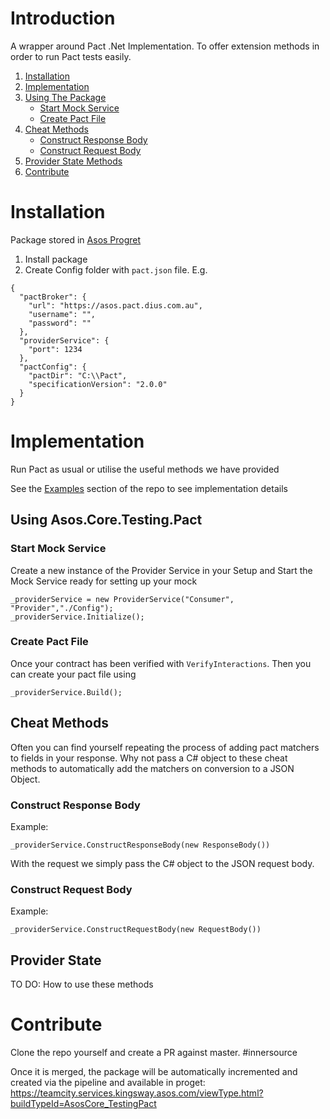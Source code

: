 # Introduction 
A wrapper around Pact .Net Implementation. To offer extension methods in order to run Pact tests easily.

1. [Installation](#Installation)
2. [Implementation](#Implementation)
3. [Using The Package](#Using-Asos.Core.Testing.Pact)
    - [Start Mock Service](#Start-Mock-Service)
    - [Create Pact File](#Create-Pact-File)
4. [Cheat Methods](#Cheat-Methods)
    - [Construct Response Body](#Construct-Response-Body)
    - [Construct Request Body](#Construct-Request-Body)
5. [Provider State Methods](#Provider-State)
6. [Contribute](#Contribute)

# Installation
Package stored in [Asos Progret](https://proget.services.kingsway.asos.com/feeds/ASOS/Asos.Core.Testing.Pact)
1.	Install package
2.	Create Config folder with `pact.json` file. E.g.
```
{
  "pactBroker": {
    "url": "https://asos.pact.dius.com.au",
    "username": "",
    "password": ""
  },
  "providerService": {
    "port": 1234
  },
  "pactConfig": {
    "pactDir": "C:\\Pact",
    "specificationVersion": "2.0.0"
  }
}
```

# Implementation
Run Pact as usual or utilise the useful methods we have provided

See the [Examples](https://asos.visualstudio.com/ASOS%20Core/_git/asos-core-testing-pact?path=%2FExamples&version=GBmaster) section of the repo to see implementation details

## Using Asos.Core.Testing.Pact

### Start Mock Service
Create a new instance of the Provider Service in your Setup and Start the Mock Service ready for setting up your mock

```
_providerService = new ProviderService("Consumer", "Provider","./Config");
_providerService.Initialize();
```

### Create Pact File
Once your contract has been verified with `VerifyInteractions`. Then you can create your pact file using
```
_providerService.Build();
```

## Cheat Methods
Often you can find yourself repeating the process of adding pact matchers to fields in your response. Why not pass a C# object to these cheat methods to automatically add the matchers on conversion to a JSON Object.

### Construct Response Body
Example:
```
_providerService.ConstructResponseBody(new ResponseBody())
```

With the request we simply pass the C# object to the JSON request body.
### Construct Request Body
Example:
```
_providerService.ConstructRequestBody(new RequestBody())
```

## Provider State
TO DO: How to use these methods

# Contribute
Clone the repo yourself and create a PR against master. #innersource

Once it is merged, the package will be automatically incremented and created via the pipeline and available in proget:
https://teamcity.services.kingsway.asos.com/viewType.html?buildTypeId=AsosCore_TestingPact
